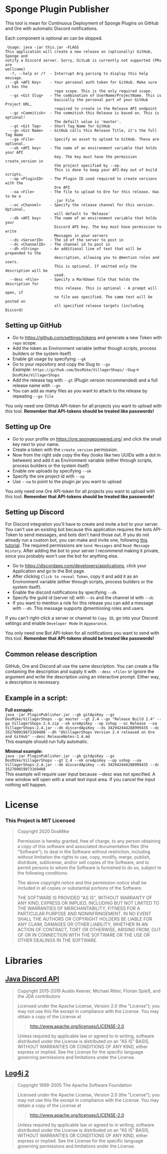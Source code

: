 # Sponge Plugin Publisher
This tool is mean for Continuous Deployment of Sponge Plugins on GitHub and Ore with
automatic Discord notifications.

Each component is optional an can be skipped.

```
 Usage: java -jar this.jar -FLAGS
This application will create a new release on (optionally) GitHub, Sponge and
notify a Discord server. Sorry, GitLab is currently not supported (PRs are
wellcome)
  -?, --help or /?  - Interrupt Arg parsing to display this help message.
  --gk <API Key>    - Your personal auth token for GitHub. Make sure it has the
                      repo scope. This is the only required scope.
  --gs <Git Slug>   - The combination of UserName/ProjectName. This is
                      basically the personal part of your GitHub Project URL, 
                      required to create in the Release API endpoint
  --gc <Commitish>  - The commitish this Release is based on. This is optional!
                      The defailt value is 'master'.
  --gt <Git Tag>    - Short Tag Name for GitHub
  --gn <Git Name>   - GitHub calls this Release Title, it's the full Tag Name
  --ga <File>       - Specify an asset to upload to GitHub. These are optional.
  --ok <API key>    - The name of an environment variable that holds your API
                      key. The key must have the permission create_version in
                      the project specified by --op.
                      This is done to keep your API-Key out of build scripts.
  --op <PluginID>   - The Plugin ID used required to create versions with the
                      Ore API
  --oa <File>       - The file to upload to Ore for this release. Has to be a
                      .jar File
  --oc <Channel>    - Specify the release channel for this version. Optional,
                      will default to 'Release'
  --dk <API key>    - The name of an environment variable that holds your
                      Discord API key. The key must have permission to write
                      Messages in your servers
  --ds <ServerID>   - The id of the server to post in
  --dc <ChannelID>  - The channel id to post in
  --dh <String>     - An additional line of text that will be prepended to the
                      description, allowing you to @mention roles and users.
                      This is optional. If omitted only the description will be
                      used.
  --desc <File>     - Specify a MarkDown file that holds the description for
                      this release. This is optional - A prompt will open, if
                      no file was specified. The same text will be posted on
                      all specified release targets (including Discord)
```

## Setting up GitHub
* Go to https://github.com/settings/tokens and generate a new Token with `repo` 
  scope.
* Add the token as Environment variable (either though scripts, process 
  builders or the system itself)
* Enable git usage by specifying `--gk`
* Go to your repository and copy the Slug to `--gs`   
  *Example:* `https://github.com/DosMike/VillagerShops/` -<small>Slug</small>-> 
  `DosMike/VillagerShops`
* Add the release tag with `--gt` (Plugin version recommended) and a full 
  release name with `--gn`
* You can add as many files as you want to attach to the release by repeating
  `--ga file`

You only need one GitHub API-token for all projects you want to upload with 
this tool. **Remember that API-tokens should be treated like passwords!**

## Setting up Ore
* Go to your profile on https://ore.spongepowered.org/ and click the small key
  next to your name.
* Create a token with the `create_version` permission.
* Now from the right side copy the Key (looks like two UUIDs with a dot in 
  between) and add it as Environment variable (either through scripts, process
  builders or the system itself)
* Enable ore uploads by specifying `--ok`
* Specify the ore project id with `--op`
* Use `--oa` to point to the plugin jar you want to upload

You only need one Ore API-token for all projects you want to upload with 
this tool. **Remember that API-tokens should be treated like passwords!**

## Setting up Discord
For Discord integration you'll have to create and invite a bot to your server.
You can't use an existing bot because this application requires the bots 
API-Token to send messages, and bots don't hand those out.
If you do not already run a custom bot, you can make and invite one, following
[this tutorial](https://discordpy.readthedocs.io/en/latest/discord.html).
The required permissions are `Send Messages` and `Read Message History`.
After adding the bot to your server I recommend making it private, since you
probably won't use the bot for anything else.
* Go to https://discordapp.com/developers/applications, click your Application
  and go to the Bot page.
* After clicking `Click to reveal Token`, copy it and add it as an Environment
  variable (either through scripts, process builders or the system itself).
* Enable the discord notifications by specifying `--dk`
* Specify the guild id (server id) with `--ds` and the channel id with `--dc`
* If you want to mention a role for this release you can add a message with
  `--dh`. This message supports @mentioning roles and users.

If you can't right-click a server or channel to `Copy ID`, go into your 
Discord settings and enable `Developer Mode` in `Appearance`.

You only need one Bot API-token for all notifications you want to send with 
this tool. **Remember that API-tokens should be treated like passwords!**

## Common release description
GitHub, Ore and Discord all use the same description. You can create a file 
containing the description and supply it with `--desc <file>` or ignore the
argument and write the description using an interactive prompt. Either way, a
description is necessary.

## Example in a script:

**Full exmaple:**  
`
java -jar PluginPublisher.jar --gk gitApiKey --gs DosMike/VillagerShops --gc master --gt 2.4 --gn "Release Build 2.4" --ga VillagerShops-2.4.zip --ok oreApiKey --op vshop --oc Release --oa VillagerShops-2.4.jar --dk discordApiKey --ds 342942444288999435 --dc 352760019873169408 --dh "@VillagerShops Version 2.4 released on Ore and GitHub" --desc ReleaseNotes-2.4.md
`  
This example should run fully automatic.

**Minimal example:**  
`
java -jar PluginPublisher.jar --gk gitApiKey --gs DosMike/VillagerShops --gt 2.4 --ok oreApiKey --op vshop --oa VillagerShops-2.4.jar --dk discordApiKey --ds 342942444288999435 --dc 352760019873169408
`  
This example will require user input because --desc was not specified. A new 
window will open with a small text input area. If you cancel the input nothing
will happen.

# License
### This Project is MIT Licensed
> Copyright 2020 DosMike
> 
> Permission is hereby granted, free of charge, to any person obtaining a copy of this software and associated documentation files (the "Software"), to deal in the Software without restriction, including without limitation the rights to use, copy, modify, merge, publish, distribute, sublicense, and/or sell copies of the Software, and to permit persons to whom the Software is furnished to do so, subject to the following conditions:
> 
> The above copyright notice and this permission notice shall be included in all copies or substantial portions of the Software.
> 
> THE SOFTWARE IS PROVIDED "AS IS", WITHOUT WARRANTY OF ANY KIND, EXPRESS OR IMPLIED, INCLUDING BUT NOT LIMITED TO THE WARRANTIES OF MERCHANTABILITY, FITNESS FOR A PARTICULAR PURPOSE AND NONINFRINGEMENT. IN NO EVENT SHALL THE AUTHORS OR COPYRIGHT HOLDERS BE LIABLE FOR ANY CLAIM, DAMAGES OR OTHER LIABILITY, WHETHER IN AN ACTION OF CONTRACT, TORT OR OTHERWISE, ARISING FROM, OUT OF OR IN CONNECTION WITH THE SOFTWARE OR THE USE OR OTHER DEALINGS IN THE SOFTWARE.

# Libraries

## [Java Discord API](https://github.com/DV8FromTheWorld/JDA/)
> Copyright 2015-2019 Austin Keener, Michael Ritter, Florian Spieß, and the JDA contributors
> 
> Licensed under the Apache License, Version 2.0 (the "License");
> you may not use this file except in compliance with the License.
> You may obtain a copy of the License at
> 
> > http://www.apache.org/licenses/LICENSE-2.0
> 
> Unless required by applicable law or agreed to in writing, software
> distributed under the License is distributed on an "AS IS" BASIS,
> WITHOUT WARRANTIES OR CONDITIONS OF ANY KIND, either express or implied.
> See the License for the specific language governing permissions and
> limitations under the License.

## [Log4j 2](https://logging.apache.org/log4j/2.x/)
> Copyright 1999-2005 The Apache Software Foundation
> 
> Licensed under the Apache License, Version 2.0 (the "License");
> you may not use this file except in compliance with the License.
> You may obtain a copy of the License at
> 
> > http://www.apache.org/licenses/LICENSE-2.0
> 
> Unless required by applicable law or agreed to in writing, software
> distributed under the License is distributed on an "AS IS" BASIS,
> WITHOUT WARRANTIES OR CONDITIONS OF ANY KIND, either express or implied.
> See the License for the specific language governing permissions and
> limitations under the License.